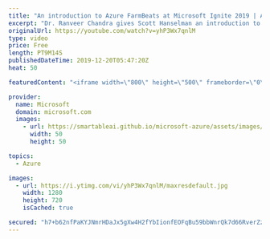 ```yaml
---
title: "An introduction to Azure FarmBeats at Microsoft Ignite 2019 | Azure Friday"
excerpt: "Dr. Ranveer Chandra gives Scott Hanselman an introduction to Azure FarmBeats at Microsoft Ignite 2019. FarmBeats is a business-to-business offering available in Azure Marketplace. It enables the aggregation of data from farms -- across sensors, drones, robots, satellites, and weather providers -- and"
originalUrl: https://youtube.com/watch?v=yhP3Wx7qnlM
type: video
price: Free
length: PT9M14S
publishedDateTime: 2019-12-20T05:47:20Z
heat: 50

featuredContent: "<iframe width=\"800\" height=\"500\" frameborder=\"0\" src=\"https://www.youtube.com/embed/yhP3Wx7qnlM\" allow=\"accelerometer; autoplay; encrypted-media; gyroscope; picture-in-picture\" allowfullscreen></iframe>"

provider:
  name: Microsoft
  domain: microsoft.com
  images:
    - url: https://smartableai.github.io/microsoft-azure/assets/images/organizations/microsoft.com-50x50.jpg
      width: 50
      height: 50

topics:
  - Azure

images:
  - url: https://i.ytimg.com/vi/yhP3Wx7qnlM/maxresdefault.jpg
    width: 1280
    height: 720
    isCached: true

secured: "h7+b62nfPaKYJNmrHDaJx5gXw4H2fYbIionfEOFqBu59bbWnrQk7d66RverZzTwrZGpwGmVPjYfsd1OoW4RQIKO80rc0DmXXflT7Pxipnku7ZQDvhiYiCK3WNDF53dvI8ditX3ypwmkFN4mBpBikSJFCgkgJew+EJdCXggXt46FG44HK8RUbe+zdOF/3aHvUuy/JbEQSfIt9+GRKMq9TXdz8VmL4wQtL/FRt9qQHhU/TWFXA0Hf+BZ9IU9ZyQ4vdqFMnvzAkJpmSOLPWUeJyfLNHjQjJKmCLtSCm9hm7yPN5gdg4MViWHYZIGOIevJQdh6ocmxtBlM8rEPQrvymQApRo+p24Kgmw54OEBo+Kq0vaflQZUqwREr4+55Y/GIucVMkBWydG6qzrhP5795diB5ZGdMtj9Haou7gaIqpnaL8=;fji9LgHqy0aowENn1hH0Rg=="
---
```


